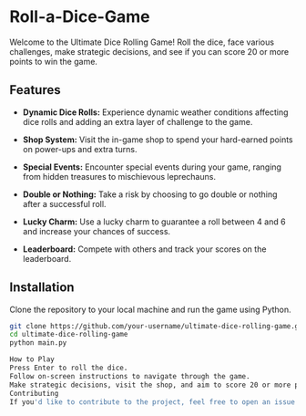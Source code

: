 # Roll-a-Dice-Game

Welcome to the Ultimate Dice Rolling Game! Roll the dice, face various challenges, make strategic decisions, and see if you can score 20 or more points to win the game.

## Features

- **Dynamic Dice Rolls:** Experience dynamic weather conditions affecting dice rolls and adding an extra layer of challenge to the game.
  
- **Shop System:** Visit the in-game shop to spend your hard-earned points on power-ups and extra turns.

- **Special Events:** Encounter special events during your game, ranging from hidden treasures to mischievous leprechauns.

- **Double or Nothing:** Take a risk by choosing to go double or nothing after a successful roll.

- **Lucky Charm:** Use a lucky charm to guarantee a roll between 4 and 6 and increase your chances of success.

- **Leaderboard:** Compete with others and track your scores on the leaderboard.

## Installation

Clone the repository to your local machine and run the game using Python.

```bash
git clone https://github.com/your-username/ultimate-dice-rolling-game.git
cd ultimate-dice-rolling-game
python main.py

How to Play
Press Enter to roll the dice.
Follow on-screen instructions to navigate through the game.
Make strategic decisions, visit the shop, and aim to score 20 or more points to win.
Contributing
If you'd like to contribute to the project, feel free to open an issue or submit a pull request.
